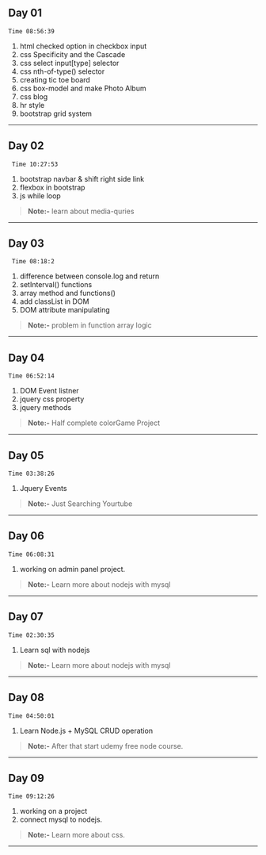 ## Day 01
```
Time 08:56:39
```
1. html checked option in checkbox input 
2. css  Specificity and the Cascade
3. css select input[type] selector
4. css nth-of-type() selector
5. creating tic toe board
6. css box-model and make Photo Album
7. css blog
8. hr style
9. bootstrap grid system
---

## Day 02 
```
 Time 10:27:53
 ```
1. bootstrap navbar & shift right side link
2. flexbox in bootstrap
3. js while loop
>**Note:-** learn about media-quries
---

## Day 03  
```
 Time 08:18:2 
 ```
1. difference between console.log and return
2. setInterval() functions
3. array method and functions()
4. add classList in DOM
5. DOM attribute manipulating
>**Note:-** problem in function array logic
---

## Day 04
```
Time 06:52:14
```
1. DOM Event listner
2. jquery css property
3. jquery methods
>**Note:-** Half complete colorGame Project
---

## Day 05
```
Time 03:38:26
```
1. Jquery Events
>**Note:-** Just Searching Yourtube
---

## Day 06
```
Time 06:08:31
```
1. working on admin panel project.
>**Note:-** Learn more about nodejs with mysql
---

## Day 07
```
Time 02:30:35
```
1. Learn sql with nodejs
>**Note:-** Learn more about nodejs with mysql
---

## Day 08
```
Time 04:50:01
```
1. Learn Node.js + MySQL CRUD operation
>**Note:-** After that start udemy free node course.
---
## Day 09
```
Time 09:12:26
```
1. working on a project
2. connect mysql to nodejs.
>**Note:-** Learn more about css.
---